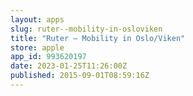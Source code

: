 ```yaml
---
layout: apps
slug: ruter--mobility-in-osloviken
title: "Ruter – Mobility in Oslo/Viken"
store: apple
app_id: 993620197
date: 2023-01-25T11:26:00Z
published: 2015-09-01T08:59:16Z
---
```

